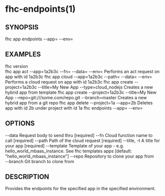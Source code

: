 fhc-endpoints(1)
================
## SYNOPSIS

 fhc app endpoints --app=<app> --env=<env>

## EXAMPLES

  fhc version                                                                                                
  fhc app act --app=1a2b3c --fn=<serverside Function> --data=<data to send> --env=<environment>              Performs an act request on app with id 1a2b3c
  fhc app cloud --app=1a2b3c --path=<serverside path from root> --data=<Data to send> --env=<environment>    Performs a cloud request on app with id 1a2b3c
  fhc app create --project=1a2b3c --title=My New App --type=cloud_nodejs                                     Creates a new hybrid app from template
  fhc app create --project=1a2b3c --title=My New App --repo=git:///some.com/repo.git --branch=master         Creates a new hybrid app from a git repo
  fhc app delete --project=1a --app=2b                                                                       Deletes app with id 2b under project with id 1a
  fhc endpoints --app=<appGuid> --env=<environmentName>                                                      


## OPTIONS

  --data       Request body to send thru                                                       [required]
  --fn         Cloud function name to call                                                     [required]
  --path       Path of the cloud request                                                       [required]
  --title, -t  A title for your app                                                            [required]
  --template   Template of your app - e.g. hello_world_mbaas_instance. See fhc templates apps  [default: "hello_world_mbaas_instance"]
  --repo       Repository to clone your app from                                             
  --branch     Git branch to clone from                                                      

## DESCRIPTION

Provides the endpoints for the specified app in the specified environment.

